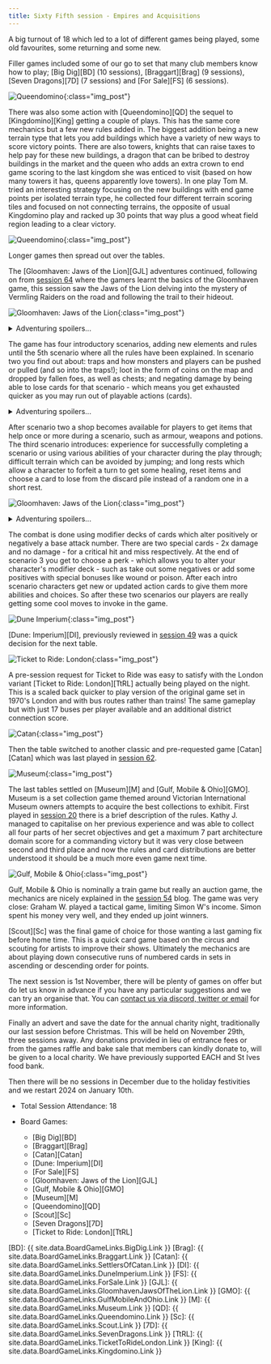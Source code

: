 ```yaml
---
title: Sixty Fifth session - Empires and Acquisitions
---
```


A big turnout of 18 which led to a lot of different games being played, some old favourites, some returning and some new.

Filler games included some of our go to set that many club members know how to play; [Big Dig][BD] (10 sessions), [Braggart][Brag] (9 sessions), [Seven Dragons][7D] (7 sessions) and [For Sale][FS] (6 sessions). 

![Queendomino](/images/posts/2023_10_18/Queendomino02.jpg "Queendomino"){:class="img_post"}

There was also some action with [Queendomino][QD] the sequel to [Kingdomino][King] getting a couple of plays. This has the same core mechanics but a few new rules added in. The biggest addition being a new terrain type that lets you add buildings which have a variety of new ways to score victory points. There are also towers, knights that can raise taxes to help pay for these new buildings, a dragon that can be bribed to destroy buildings in the market and the queen who adds an extra crown to end game scoring to the last kingdom she was enticed to visit (based on how many towers it has, queens apparently love towers). In one play Tom M. tried an interesting strategy focusing on the new buildings with end game points per isolated terrain type, he collected four different terrain scoring tiles and focused on not connecting terrains, the opposite of usual Kingdomino play and racked up 30 points that way plus a good wheat field region leading to a clear victory.

![Queendomino](/images/posts/2023_10_18/Queendomino01.jpg "Queendomino"){:class="img_post"}

Longer games then spread out over the tables.

<a id="jaws-session2"></a>
The [Gloomhaven: Jaws of the Lion][GJL] adventures continued, following on from [session 64][64] where the gamers learnt the basics of the Gloomhaven game, this session saw the Jaws of the Lion delving into the mystery of Vermling Raiders on the road and following the trail to their hideout. 

![Gloomhaven: Jaws of the Lion](/images/posts/2023_10_18/Jaws01.jpg "Gloomhaven: Jaws of the Lion"){:class="img_post"}

<details><summary>Adventuring spoilers...</summary>

With Theyren the Hatchet and Trocian the Red Guard leading the way, but Jo the Voidwarden and Milly the Demolitionist close behind they found the Vermling nest in a hole in Gloomhaven's outer wall. The Vermling had already spotted them so battle quickly ensued.
</details>

The game has four introductory scenarios, adding new elements and rules until the 5th scenario where all the rules have been explained. In scenario two you find out about: traps and how monsters and players can be pushed or pulled (and so into the traps!); loot in the form of coins on the map and dropped by fallen foes, as well as chests; and negating damage by being able to lose cards for that scenario - which means you get exhausted quicker as you may run out of playable actions (cards).

<details><summary>Adventuring spoilers...</summary>

The party quickly dispatched the guards outside the hideout, with Trocian using a his Flaming Sickles attack to deadly effect by dragging an elite Vermling onto a trap. Bursting through the nest's ramshackle door the Jaws found themselves beset by more of their foes, but they too were overcome (with only minor wounds to our protagonists) by throwing axes, explosives, confusion and mind control.
<br><br>
Searching the cave revealed a note indicating that someone called Roland had hired them to kidnap people and take them to a ship in the harbour. Surely it would be wise to follow this up, even though the city guard could probably handle it?
</details>

After scenario two a shop becomes available for players to get items that help once or more during a scenario, such as armour, weapons and potions. The third scenario introduces:  experience for successfully completing a scenario or using various abilities of your character during the play through; difficult terrain which can be avoided by jumping; and long rests which allow a character to forfeit a turn to get some healing, reset items and choose a card to lose from the discard pile instead of a random one in a short rest.

<a id="jaws-session3"></a>
![Gloomhaven: Jaws of the Lion](/images/posts/2023_10_18/Jaws02.jpg "Gloomhaven: Jaws of the Lion"){:class="img_post"}

<details><summary>Adventuring spoilers...</summary>

Our intrepid party, now kitted up with some useful items, such as winged shoes, stamina potions and studded leather, head down to the Gloomhaven docks. They find a decrepit ship leaking black ooze into the water and two Zealots guarding the gang plank. The guards turn hostile as soon as the Jaws approach, but with Jo leading the charge the first guard goes down with the other staggered.
<br><br>
Theyren decides to run onto the black ship only to be met by three more Zealots and their pet giant Vipers! The ship is covered in black ooze making the way difficult to cross, but the Zealots and the Vipers close in on Theyren and do some serious damage as well as wound and poison him. Milly quickly follows and throws her biggest explosive - The Big One and takes down two of the Zealots. Jo supports with healing and giving Theyren extra attacks to take out the vipers. Meanwhile Trocian finishes off the guard and joins us on the boat.
<br><br>
After traversing the ooze on the boat, Milly runs into the boats cabin and deals a major Piston Punch to the head Zealot who is standing over some sort of blood stained altar. Reeling from return attacks Milly had to negate some damage otherwise end up on floor again. The rest of the Jaws piles in to help finish off the remaining foes, though Jo nearly fell down exhausted after such a long battle.
<br><br>
In the aftermath, the team find a necklace of the missing blacksmith, which may bring some little peace to the widow Sandy, and a curious map leading to a building in the Boiler district - maybe this will give more answers about what this character Roland is up to?
</details>

The combat is done using modifier decks of cards which alter positively or negatively a base attack number. There are two special cards - 2x damage and no damage - for a critical hit and miss respectively. At the end of scenario 3 you get to choose a perk - which allows you to alter your character's modifier deck - such as take out some negatives or add some positives with special bonuses like wound or poison. After each intro scenario characters get new or updated action cards to give them more abilities and choices. So after these two scenarios our players are really getting some cool moves to invoke in the game.

![Dune Imperium](/images/posts/2023_10_18/DuneImperium01.jpg "Dune Imperium"){:class="img_post"}

[Dune: Imperium][DI], previously reviewed in [session 49][49] was a quick decision for the next table.

![Ticket to Ride: London](/images/posts/2023_10_18/TicketLondon01.jpg "Ticket to Ride: London"){:class="img_post"}

A pre-session request for Ticket to Ride was easy to satisfy with the London variant [Ticket to Ride: London][TtRL] actually being played on the night. This is a scaled back quicker to play version of the original game set in 1970's London and with bus routes rather than trains! The same gameplay but with just 17 buses per player available and an additional district connection score.

![Catan](/images/posts/2023_10_18/Catan01.jpg "Catan"){:class="img_post"}

Then the table switched to another classic and pre-requested game [Catan][Catan] which was last played in [session 62][62].

![Museum](/images/posts/2023_10_18/Museum01.jpg "Museum"){:class="img_post"}

The last tables settled on [Museum][M] and [Gulf, Mobile & Ohio][GMO]. Museum is a set collection game themed around Victorian International Museum owners attempts to acquire the best collections to exhibit. First played in [session 20][20] there is a brief description of the rules. Kathy J. managed to capitalise on her previous experience and was able to collect all four parts of her secret objectives and get a maximum 7 part architecture domain score for a commanding victory but it was very close between second and third place and now the rules and card distributions are better understood it should be a much more even game next time. 

![Gulf, Mobile & Ohio](/images/posts/2023_10_18/GulfMobileOhio01.jpg "Gulf, Mobile & Ohio"){:class="img_post"}

Gulf, Mobile & Ohio is nominally a train game but really an auction game, the mechanics are nicely explained in the [session 54][54] blog. The game was very close: Graham W. played a tactical game, limiting Simon W's income. Simon spent his money very well, and they ended up joint winners.

[Scout][Sc] was the final game of choice for those wanting a last gaming fix before home time. This is a quick card game based on the circus and scouting for artists to improve their shows. Ultimately the mechanics are about playing down consecutive runs of numbered cards in sets in ascending or descending order for points.

The next session is 1st November, there will be plenty of games on offer but do let us know in advance if you have any particular suggestions and we can try an organise that. You can [contact us via discord, twitter or email][Contact] for more information.

Finally an advert and save the date for the annual charity night, traditionally our last session before Christmas. This will be held on November 29th, three sessions away. Any donations provided in lieu of entrance fees or from the games raffle and bake sale that members can kindly donate to, will be given to a local charity. We have previously supported EACH and St Ives food bank.

Then there will be no sessions in December due to the holiday festivities and we restart 2024 on January 10th.

* Total Session Attendance: 18
* Board Games:

	 * [Big Dig][BD]
	 * [Braggart][Brag]
	 * [Catan][Catan]
	 * [Dune: Imperium][DI]
	 * [For Sale][FS]
	 * [Gloomhaven: Jaws of the Lion][GJL]
	 * [Gulf, Mobile & Ohio][GMO]
	 * [Museum][M]
	 * [Queendomino][QD]
	 * [Scout][Sc]
	 * [Seven Dragons][7D]
	 * [Ticket to Ride: London][TtRL]

[20]: /2021/12/01/twentieth-session.html
[49]: /2023/03/08/fortyninth-session.html
[54]: /2023/05/17/fiftyfourth-session.html
[62]: /2023/09/06/sixtysecond-session.html
[64]: /2023/10/04/sixtyfourth-session.html

[BD]: {{ site.data.BoardGameLinks.BigDig.Link }}
[Brag]: {{ site.data.BoardGameLinks.Braggart.Link }}
[Catan]: {{ site.data.BoardGameLinks.SettlersOfCatan.Link }}
[DI]: {{ site.data.BoardGameLinks.DuneImperium.Link }}
[FS]: {{ site.data.BoardGameLinks.ForSale.Link }}
[GJL]: {{ site.data.BoardGameLinks.GloomhavenJawsOfTheLion.Link }}
[GMO]: {{ site.data.BoardGameLinks.GulfMobileAndOhio.Link }}
[M]: {{ site.data.BoardGameLinks.Museum.Link }}
[QD]: {{ site.data.BoardGameLinks.Queendomino.Link }}
[Sc]: {{ site.data.BoardGameLinks.Scout.Link }}
[7D]: {{ site.data.BoardGameLinks.SevenDragons.Link }}
[TtRL]: {{ site.data.BoardGameLinks.TicketToRideLondon.Link }}
[King]: {{ site.data.BoardGameLinks.Kingdomino.Link }}

[Contact]: /Contact.html
